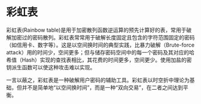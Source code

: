 # 彩虹表

彩虹表(Rainbow table)是用于加密散列函数逆运算的预先计算好的表，常用于破解加密过的密码散列。彩虹表常常用于破解长度固定且包含的字符范围固定的密码（如信用卡、数字等）。这是以空间换时间的典型实践，比暴力破解（Brute-force attack）用的时间少，空间更多；但与储存密码空间中的每一个密码及其对应的哈希值（Hash）实现的查找表相比，其花费的时间更多，空间更少。使用加盐的密钥派生函数可以使这种攻击难以实现。

&#x20;       一言以蔽之，彩虹表是一种破解用户密码的辅助工具。彩虹表以时空折中理论为基础，但并不是简单地“以空间换时间”，而是一种“双向交易”，在二者之间达到平衡。
